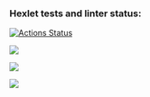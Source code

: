 ### Hexlet tests and linter status:
[![Actions Status](https://github.com/NastyaSia04/frontend-project-44/actions/workflows/hexlet-check.yml/badge.svg)](https://github.com/NastyaSia04/frontend-project-44/actions)

<a href="https://codeclimate.com/github/NastyaSia04/frontend-project-44/maintainability"><img src="https://api.codeclimate.com/v1/badges/840f8a9fe6bde1e46676/maintainability" /></a>

<a href="https://asciinema.org/a/Qg990JnpLHfQnoT4sqWFbNI9n" target="_blank"><img src="https://asciinema.org/a/Qg990JnpLHfQnoT4sqWFbNI9n.svg" /></a>

<a href="https://asciinema.org/a/YirIBlY7m6lcVIoMW8v9Crahu" target="_blank"><img src="https://asciinema.org/a/YirIBlY7m6lcVIoMW8v9Crahu.svg" /></a>